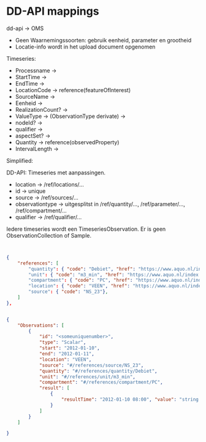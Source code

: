 # DD-API mappings

dd-api -> OMS

- Geen Waarnemingssoorten: gebruik eenheid, parameter en grootheid
- Locatie-info wordt in het upload document opgenomen

Timeseries:

- Processname ->
- StartTime ->
- EndTime ->
- LocationCode -> reference(featureOfInterest)
- SourceName ->
- Eenheid ->
- RealizationCount? ->
- ValueType -> (ObservationType derivate) ->
- nodeId? ->
- qualifier ->
- aspectSet? ->
- Quantity -> reference(observedProperty)
- IntervalLength ->

Simplified:

DD-API: Timeseries met aanpassingen.

- location -> /ref/locations/...
- id -> unique
- source -> /ref/sources/...
- observationtype -> uitgesplitst in /ref/quantity/..., /ref/parameter/..., /ref/compartment/...
- qualifier -> /ref/qualifier/...

Iedere timeseries wordt een TimeseriesObservation. Er is geen ObservationCollection of Sample.

``` json


{ 
    "references": [
        "quantity": { "code": "Debiet", "href": "https://www.aquo.nl/index.php/Id-01b89ecb-6f63-4463-b3c7-d9a712d7ed1e"},
        "unit": { "code": "m3_min", "href": "https://www.aquo.nl/index.php/Id-e7385e19-fd7f-4ce5-8099-36d15f733907"},
        "compartment": { "code": "PC", "href": "https://www.aquo.nl/index.php/Id-6134f3bb-6048-431d-a130-01290d84172c"},
        "location": { "code": "VEEN", "href": "https://www.aquo.nl/index.php/Id-6134f3bb-6048-431d-a130-01290d84172c", "geo": {}},
        "source": { "code": "NS_23"},
    ]
},


{
    "Observations": [
        {
            "id": "<someuniquenumber>",
            "type": "Scalar",
            "start": "2012-01-10",
            "end": "2012-01-11",
            "location": "VEEN",
            "source": "#/references/source/NS_23",
            "quantity": "#/references/quantity/Debiet",
            "unit": "#/references/unit/m3_min",
            "compartment": "#/references/compartment/PC",
            "result": [
                {
                    "resultTime": "2012-01-10 08:00", "value": "string|number", "limitSymbol": "", "quality": ""
                }
            ]
        }
    ]

}
```
